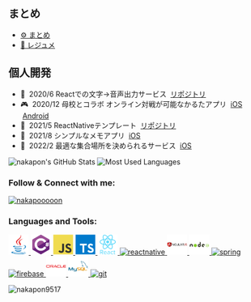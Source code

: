 <!-- GitHub State
https://github.com/anuraghazra/github-readme-stats#top-languages-card
-->

<h2>まとめ</h2>
<ul>
  <li>
    <a href="https://www.notion.so/config-4f18f5476e8d44a38ea752de9b9d6af7">⚙️ まとめ</a>
  </li>
  <li>
    <a href="https://www.resume.id/nakapooooon">🌱 レジュメ</a>
  </li>
</ul>

<h2>個人開発</h2>
<ul>
  <li>
    <div>
      <span>📣&nbsp;</span>
      <span>2020/6</span>
      <span>Reactでの文字→音声出力サービス</span>
      <a style="padding: 0 4px;" href="https://github.com/nakapon9517/learn-speak">リポジトリ</a>
    </div>
  </li>
  <li>
    <div>
      <span>🎮&nbsp;</span>
      <span>2020/12</span>
      <span>母校とコラボ オンライン対戦が可能なかるたアプリ</span>
      <a style="padding: 0 4px;" href="https://apps.apple.com/jp/app/%E5%B2%A1%E5%B1%B1sdgs%E3%82%AB%E3%83%AB%E3%82%BF-%E3%83%90%E3%83%AA%E3%82%A2%E3%83%95%E3%83%AA%E3%83%BC%E7%B7%A8/id1542970005">iOS</a>
      <a style="padding: 0 4px;" href="https://play.google.com/store/apps/details?id=com.ous.sdgs.karuta">Android</a>
    </div>
  </li>
  <li>
    <div>
      <span>📲&nbsp;</span>
      <span>2021/5</span>
      <span>ReactNativeテンプレート</span>
      <a style="padding: 0 4px;" href="https://github.com/nakapon9517/template_reactnative">リポジトリ</a>
    </div>
  </li>
  <li>
    <div>
      <span>📝&nbsp;</span>
      <span>2021/8</span>
      <span>シンプルなメモアプリ</span>
      <a style="padding: 0 4px;" href="https://apps.apple.com/jp/app/meemoo/id1575680714">iOS</a>
    </div>
  </li>
  <li>
    <div>
      <span>🚃&nbsp;</span>
      <span>2022/2</span>
      <span>最適な集合場所を決められるサービス</span>
      <a style="padding: 0 4px;" href="https://apps.apple.com/jp/app/この指とまれ/id1606856291">iOS</a>
    </div>
  </li>
</ul>

<div>
  <img src="https://github-readme-stats.vercel.app/api?username=nakapon9517&count_private=true&show_icons=true&locale=en&include_all_commits=true&theme=tokyonight&hide_border=true&line_height=20" alt="nakapon's GitHub Stats" />
  <img src="https://github-readme-stats.vercel.app/api/top-langs?username=nakapon9517&count_private=true&show_icons=true&locale=en&layout=compact&hide=go,Assembly&theme=tokyonight&hide_border=true" alt="Most Used Languages" />
</div>
<h3>Follow & Connect with me:</h3>
<p>
  <a href="https://twitter.com/nakapooooon" target="blank">
    <img src="https://img.shields.io/twitter/follow/nakapooooon?logo=twitter&style=for-the-badge" alt="nakapooooon" />
  </a>
</p>

<h3>Languages and Tools:</h3>
<p>
  <a href="https://www.java.com" target="_blank">
    <img src="https://raw.githubusercontent.com/devicons/devicon/master/icons/java/java-original.svg" alt="java" width="40" height="40"/>
  </a>
  <a href="https://www.w3schools.com/cs/" target="_blank">
    <img src="https://raw.githubusercontent.com/devicons/devicon/master/icons/csharp/csharp-original.svg" alt="csharp" width="40" height="40"/>
  </a>
  <a href="https://developer.mozilla.org/en-US/docs/Web/JavaScript" target="_blank">
    <img src="https://raw.githubusercontent.com/devicons/devicon/master/icons/javascript/javascript-original.svg" alt="javascript" width="40" height="40"/>
  </a>
  <a href="https://www.typescriptlang.org/" target="_blank">
    <img src="https://raw.githubusercontent.com/devicons/devicon/master/icons/typescript/typescript-original.svg" alt="typescript" width="40" height="40"/>
  </a>
  <a href="https://reactjs.org/" target="_blank">
    <img src="https://raw.githubusercontent.com/devicons/devicon/master/icons/react/react-original-wordmark.svg" alt="react" width="40" height="40"/>
  </a>
  <a href="https://reactnative.dev/" target="_blank">
    <img src="https://reactnative.dev/img/header_logo.svg" alt="reactnative" width="40" height="40"/>
  </a>
  <a href="https://angular.io" target="_blank">
    <img src="https://raw.githubusercontent.com/devicons/devicon/master/icons/angularjs/angularjs-original-wordmark.svg" alt="angularjs" width="40" height="40"/>
  </a>
  <a href="https://nodejs.org" target="_blank">
    <img src="https://raw.githubusercontent.com/devicons/devicon/master/icons/nodejs/nodejs-original-wordmark.svg" alt="nodejs" width="40" height="40"/>
  </a>
  <a href="https://spring.io/" target="_blank">
    <img src="https://www.vectorlogo.zone/logos/springio/springio-icon.svg" alt="spring" width="40" height="40"/>
  </a>
  <a href="https://firebase.google.com/" target="_blank">
    <img src="https://www.vectorlogo.zone/logos/firebase/firebase-icon.svg" alt="firebase" width="40" height="40"/>
  </a>
  <a href="https://www.oracle.com/" target="_blank">
    <img src="https://raw.githubusercontent.com/devicons/devicon/master/icons/oracle/oracle-original.svg" alt="oracle"  width="40" height="40"/>
  </a>
  <a href="https://www.mysql.com/" target="_blank">
    <img src="https://raw.githubusercontent.com/devicons/devicon/master/icons/mysql/mysql-original-wordmark.svg" alt="mysql" width="40" height="40"/>
  </a>
  <a href="https://git-scm.com/" target="_blank">
    <img src="https://www.vectorlogo.zone/logos/git-scm/git-scm-icon.svg" alt="git" width="40" height="40"/>
  </a>
</p>

<p> <img src="https://komarev.com/ghpvc/?username=nakapon9517&label=Profile%20views&color=0e75b6&style=flat" alt="nakapon9517" /></p>
